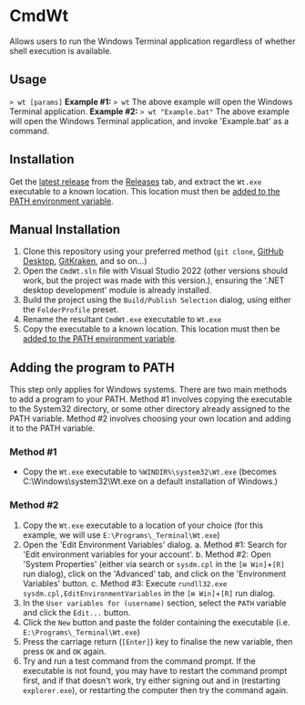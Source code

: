 # CmdWt
Allows users to run the Windows Terminal application regardless of whether shell execution is available.

## Usage
`> wt [params]`
**Example #1:** `> wt`
The above example will open the Windows Terminal application.
**Example #2:** `> wt "Example.bat"`
The above example will open the Windows Terminal application, and invoke 'Example.bat' as a command.

## Installation
Get the [latest release](../../../releases/tag/C,dWt/latest) from the [Releases](../../../releases) tab, and extract the `Wt.exe` executable to a known location.
This location must then be [added to the PATH environment variable](adding-the-program-to-path).

## Manual Installation
1. Clone this repository using your preferred method (`git clone`, [GitHub Desktop](https://desktop.github.com/), [GitKraken](https://gitkraken.com/), and so on...)
2. Open the `CmdWt.sln` file with Visual Studio 2022 (other versions should work, but the project was made with this version.), ensuring the '.NET desktop development' module is already installed.
3. Build the project using the `Build/Publish Selection` dialog, using either the `FolderProfile` preset.
4. Rename the resultant `CmdWt.exe` executable to `Wt.exe`
5. Copy the executable to a known location. This location must then be [added to the PATH environment variable](adding-the-program-to-path).

## Adding the program to PATH
This step only applies for Windows systems.
There are two main methods to add a program to your PATH. Method #1 involves copying the executable to the System32 directory, or some other directory already assigned to the PATH variable. Method #2 involves choosing your own location and adding it to the PATH variable.
### Method #1
- Copy the `Wt.exe` executable to `%WINDIR%\system32\Wt.exe` (becomes C:\Windows\system32\Wt.exe on a default installation of Windows.)
### Method #2
1. Copy the `Wt.exe` executable to a location of your choice (for this example, we will use `E:\Programs\_Terminal\Wt.exe`)
2. Open the 'Edit Environment Variables' dialog.
	a. Method #1: Search for 'Edit environment variables for your account'.
	b. Method #2: Open 'System Properties' (either via search or `sysdm.cpl` in the `[⊞ Win]`+`[R]` run dialog), click on the 'Advanced' tab, and click on the 'Environment Variables' button.
	c. Method #3: Execute `rundll32.exe sysdm.cpl,EditEnvironmentVariables` in the `[⊞ Win]`+`[R]` run dialog.
3. In the `User variables for (username)` section, select the `PATH` variable and click the `Edit...` button.
4. Click the `New` button and paste the folder containing the executable (i.e. `E:\Programs\_Terminal\Wt.exe`)
5. Press the carriage return (`[Enter]`) key to finalise the new variable, then press `OK` and `OK` again.
6. Try and run a test command from the command prompt. If the executable is not found, you may have to restart the command prompt first, and if that doesn't work, try either signing out and in (restarting `explorer.exe`), or restarting the computer then try the command again.
